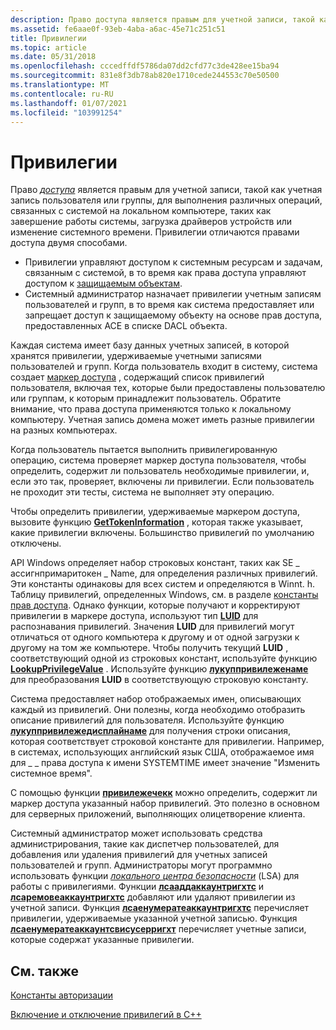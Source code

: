 ```yaml
---
description: Право доступа является правым для учетной записи, такой как учетная запись пользователя или группы, для выполнения различных операций, связанных с системой на локальном компьютере, таких как завершение работы системы, загрузка драйверов устройств или изменение системного времени.
ms.assetid: fe6aae0f-93eb-4aba-a6ac-45e71c251c51
title: Привилегии
ms.topic: article
ms.date: 05/31/2018
ms.openlocfilehash: cccedffdf5786da07dd2cfd77c3de428ee15ba94
ms.sourcegitcommit: 831e8f3db78ab820e1710cede244553c70e50500
ms.translationtype: MT
ms.contentlocale: ru-RU
ms.lasthandoff: 01/07/2021
ms.locfileid: "103991254"
---
```

# <a name="privileges"></a>Привилегии

Право [*доступа*](/windows/desktop/SecGloss/p-gly) является правым для учетной записи, такой как учетная запись пользователя или группы, для выполнения различных операций, связанных с системой на локальном компьютере, таких как завершение работы системы, загрузка драйверов устройств или изменение системного времени. Привилегии отличаются правами доступа двумя способами.

-   Привилегии управляют доступом к системным ресурсам и задачам, связанным с системой, в то время как права доступа управляют доступом к [защищаемым объектам](securable-objects.md).
-   Системный администратор назначает привилегии учетным записям пользователей и групп, в то время как система предоставляет или запрещает доступ к защищаемому объекту на основе прав доступа, предоставленных ACE в списке DACL объекта.

Каждая система имеет базу данных учетных записей, в которой хранятся привилегии, удерживаемые учетными записями пользователей и групп. Когда пользователь входит в систему, система создает [маркер доступа](access-tokens.md) , содержащий список привилегий пользователя, включая тех, которые были предоставлены пользователю или группам, к которым принадлежит пользователь. Обратите внимание, что права доступа применяются только к локальному компьютеру. Учетная запись домена может иметь разные привилегии на разных компьютерах.

Когда пользователь пытается выполнить привилегированную операцию, система проверяет маркер доступа пользователя, чтобы определить, содержит ли пользователь необходимые привилегии, и, если это так, проверяет, включены ли привилегии. Если пользователь не проходит эти тесты, система не выполняет эту операцию.

Чтобы определить привилегии, удерживаемые маркером доступа, вызовите функцию [**GetTokenInformation**](/windows/win32/api/securitybaseapi/nf-securitybaseapi-gettokeninformation) , которая также указывает, какие привилегии включены. Большинство привилегий по умолчанию отключены.

API Windows определяет набор строковых констант, таких как SE \_ ассигнпримаритокен \_ Name, для определения различных привилегий. Эти константы одинаковы для всех систем и определяются в Winnt. h. Таблицу привилегий, определенных Windows, см. в разделе [константы прав доступа](authorization-constants.md). Однако функции, которые получают и корректируют привилегии в маркере доступа, используют тип [**LUID**](/windows/desktop/api/Winnt/ns-winnt-luid) для распознавания привилегий. Значения **LUID** для привилегий могут отличаться от одного компьютера к другому и от одной загрузки к другому на том же компьютере. Чтобы получить текущий **LUID** , соответствующий одной из строковых констант, используйте функцию [**LookupPrivilegeValue**](/windows/desktop/api/Winbase/nf-winbase-lookupprivilegevaluea) . Используйте функцию [**лукуппривилеженаме**](/windows/desktop/api/Winbase/nf-winbase-lookupprivilegenamea) для преобразования **LUID** в соответствующую строковую константу.

Система предоставляет набор отображаемых имен, описывающих каждый из привилегий. Они полезны, когда необходимо отобразить описание привилегий для пользователя. Используйте функцию [**лукуппривилежедисплайнаме**](/windows/desktop/api/Winbase/nf-winbase-lookupprivilegedisplaynamea) для получения строки описания, которая соответствует строковой константе для привилегии. Например, в системах, использующих английский язык США, отображаемое имя для \_ \_ права доступа к имени SYSTEMTIME имеет значение "Изменить системное время".

С помощью функции [**привилежечекк**](/windows/win32/api/securitybaseapi/nf-securitybaseapi-privilegecheck) можно определить, содержит ли маркер доступа указанный набор привилегий. Это полезно в основном для серверных приложений, выполняющих олицетворение клиента.

Системный администратор может использовать средства администрирования, такие как диспетчер пользователей, для добавления или удаления привилегий для учетных записей пользователей и групп. Администраторы могут программно использовать функции [*локального центра безопасности*](/windows/desktop/SecGloss/l-gly) (LSA) для работы с привилегиями. Функции [**лсааддаккаунтригхтс**](/windows/desktop/api/ntsecapi/nf-ntsecapi-lsaaddaccountrights) и [**лсаремовеаккаунтригхтс**](/windows/desktop/api/ntsecapi/nf-ntsecapi-lsaremoveaccountrights) добавляют или удаляют привилегии из учетной записи. Функция [**лсаенумератеаккаунтригхтс**](/windows/desktop/api/ntsecapi/nf-ntsecapi-lsaenumerateaccountrights) перечисляет привилегии, удерживаемые указанной учетной записью. Функция [**лсаенумератеаккаунтсвисусерригхт**](/windows/desktop/api/ntsecapi/nf-ntsecapi-lsaenumerateaccountswithuserright) перечисляет учетные записи, которые содержат указанные привилегии.

## <a name="related-topics"></a>См. также

<dl> <dt>

[Константы авторизации](authorization-constants.md)
</dt> <dt>

[Включение и отключение привилегий в C++](enabling-and-disabling-privileges-in-c--.md)
</dt> </dl>

 

 
